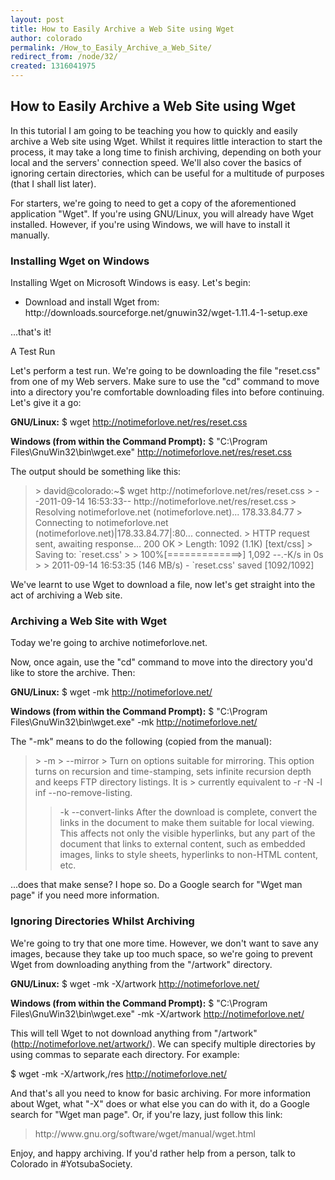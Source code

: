 ```yaml
---
layout: post
title: How to Easily Archive a Web Site using Wget
author: colorado
permalink: /How_to_Easily_Archive_a_Web_Site/
redirect_from: /node/32/
created: 1316041975
---
```

<h2>How to Easily Archive a Web Site using Wget</h2>

In this tutorial I am going to be teaching you how to quickly and easily archive a Web site using Wget. Whilst it requires little interaction to start the process, it may take a long time to finish archiving, depending on both your local and the servers' connection speed. We'll also cover the basics of ignoring certain directories, which can be useful for a multitude of purposes (that I shall list later).

For starters, we're going to need to get a copy of the aforementioned application "Wget". If you're using GNU/Linux, you will already have Wget installed. However, if you're using Windows, we will have to install it manually.

<h3>Installing Wget on Windows</h3>

Installing Wget on Microsoft Windows is easy. Let's begin:

<ul><li>Download and install Wget from: http://downloads.sourceforge.net/gnuwin32/wget-1.11.4-1-setup.exe</li></ul>

...that's it!

</h3>A Test Run</h3>

Let's perform a test run. We're going to be downloading the file "reset.css" from one of my Web servers. Make sure to use the "cd" command to move into a directory you're comfortable downloading files into before continuing. Let's give it a go:

<b>GNU/Linux:</b>
$ wget http://notimeforlove.net/res/reset.css

<b>Windows (from within the Command Prompt):</b>
$ "C:\Program Files\GnuWin32\bin\wget.exe" http://notimeforlove.net/res/reset.css

The output should be something like this:

<blockquote>> david@colorado:~$ wget http://notimeforlove.net/res/reset.css
> --2011-09-14 16:53:33--  http://notimeforlove.net/res/reset.css
> Resolving notimeforlove.net (notimeforlove.net)... 178.33.84.77
> Connecting to notimeforlove.net (notimeforlove.net)|178.33.84.77|:80... connected.
> HTTP request sent, awaiting response... 200 OK
> Length: 1092 (1.1K) [text/css]
> Saving to: `reset.css'
> 
> 100%[=============>] 1,092       --.-K/s   in 0s
> 
> 2011-09-14 16:53:35 (146 MB/s) - `reset.css' saved [1092/1092]</blockquote>

We've learnt to use Wget to download a file, now let's get straight into the act of archiving a Web site.

<h3>Archiving a Web Site with Wget</h3>

Today we're going to archive notimeforlove.net.

Now, once again, use the "cd" command to move into the directory you'd like to store the archive. Then:

<b>GNU/Linux:</b>
$ wget -mk http://notimeforlove.net/

<b>Windows (from within the Command Prompt):</b>
$ "C:\Program Files\GnuWin32\bin\wget.exe" -mk http://notimeforlove.net/

The "-mk" means to do the following (copied from the manual):

<blockquote>>  -m
> --mirror
>     Turn on options suitable for mirroring.  This option turns on recursion and time-stamping, sets infinite recursion depth and keeps FTP directory listings.  It is
>     currently equivalent to -r -N -l inf --no-remove-listing.

> -k
> --convert-links
>     After the download is complete, convert the links in the document to make them suitable for local viewing.  This affects not only the visible hyperlinks, but any part
>     of the document that links to external content, such as embedded images, links to style sheets, hyperlinks to non-HTML content, etc.</blockquote>

...does that make sense? I hope so. Do a Google search for "Wget man page" if you need more information.

<h3>Ignoring Directories Whilst Archiving</h3>

We're going to try that one more time. However, we don't want to save any images, because they take up too much space, so we're going to prevent Wget from downloading anything from the "/artwork" directory.

<b>GNU/Linux:</b>
$ wget -mk -X/artwork http://notimeforlove.net/

<b>Windows (from within the Command Prompt):</b>
$ "C:\Program Files\GnuWin32\bin\wget.exe" -mk -X/artwork http://notimeforlove.net/

This will tell Wget to not download anything from "/artwork" (http://notimeforlove.net/artwork/). We can specify multiple directories by using commas to separate each directory. For example:

$ wget -mk -X/artwork,/res http://notimeforlove.net/

And that's all you need to know for basic archiving. For more information about Wget, what "-X" does or what else you can do with it, do a Google search for "Wget man page". Or, if you're lazy, just follow this link:

<blockquote>http://www.gnu.org/software/wget/manual/wget.html</blockquote>

Enjoy, and happy archiving. If you'd rather help from a person, talk to Colorado in #YotsubaSociety.
